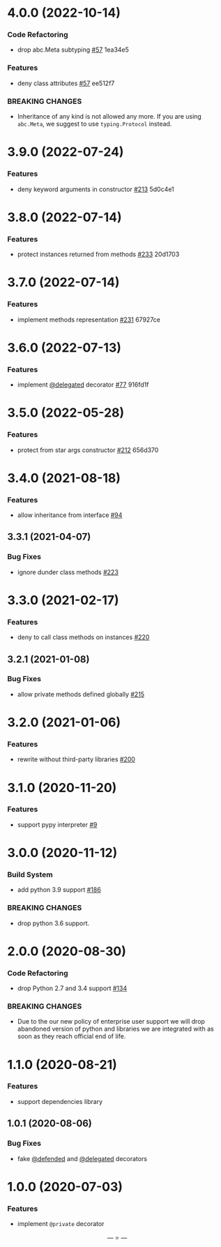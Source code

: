 # 4.0.0 (2022-10-14)

### Code Refactoring

- drop abc.Meta subtyping
  [#57](https://github.com/proofit404/generics/issues/57) 1ea34e5

### Features

- deny class attributes [#57](https://github.com/proofit404/generics/issues/57)
  ee512f7

### BREAKING CHANGES

- Inheritance of any kind is not allowed any more. If you are using `abc.Meta`,
  we suggest to use `typing.Protocol` instead.

# 3.9.0 (2022-07-24)

### Features

- deny keyword arguments in constructor
  [#213](https://github.com/proofit404/generics/issues/213) 5d0c4e1

# 3.8.0 (2022-07-14)

### Features

- protect instances returned from methods
  [#233](https://github.com/proofit404/generics/issues/233) 20d1703

# 3.7.0 (2022-07-14)

### Features

- implement methods representation
  [#231](https://github.com/proofit404/generics/issues/231) 67927ce

# 3.6.0 (2022-07-13)

### Features

- implement [@delegated](https://github.com/delegated) decorator
  [#77](https://github.com/proofit404/generics/issues/77) 916fd1f

# 3.5.0 (2022-05-28)

### Features

- protect from star args constructor
  [#212](https://github.com/proofit404/generics/issues/212) 656d370

# 3.4.0 (2021-08-18)

### Features

- allow inheritance from interface
  [#94](https://github.com/proofit404/generics/issues/94)

## 3.3.1 (2021-04-07)

### Bug Fixes

- ignore dunder class methods
  [#223](https://github.com/proofit404/generics/issues/223)

# 3.3.0 (2021-02-17)

### Features

- deny to call class methods on instances
  [#220](https://github.com/proofit404/generics/issues/220)

## 3.2.1 (2021-01-08)

### Bug Fixes

- allow private methods defined globally
  [#215](https://github.com/proofit404/generics/issues/215)

# 3.2.0 (2021-01-06)

### Features

- rewrite without third-party libraries
  [#200](https://github.com/proofit404/generics/issues/200)

# 3.1.0 (2020-11-20)

### Features

- support pypy interpreter [#9](https://github.com/proofit404/generics/issues/9)

# 3.0.0 (2020-11-12)

### Build System

- add python 3.9 support
  [#186](https://github.com/proofit404/generics/issues/186)

### BREAKING CHANGES

- drop python 3.6 support.

# 2.0.0 (2020-08-30)

### Code Refactoring

- drop Python 2.7 and 3.4 support
  [#134](https://github.com/proofit404/generics/issues/134)

### BREAKING CHANGES

- Due to the our new policy of enterprise user support we will drop abandoned
  version of python and libraries we are integrated with as soon as they reach
  official end of life.

# 1.1.0 (2020-08-21)

### Features

- support dependencies library

## 1.0.1 (2020-08-06)

### Bug Fixes

- fake [@defended](https://github.com/defended) and
  [@delegated](https://github.com/delegated) decorators

# 1.0.0 (2020-07-03)

### Features

- implement `@private` decorator

<p align="center">&mdash; ⭐ &mdash;</p>
